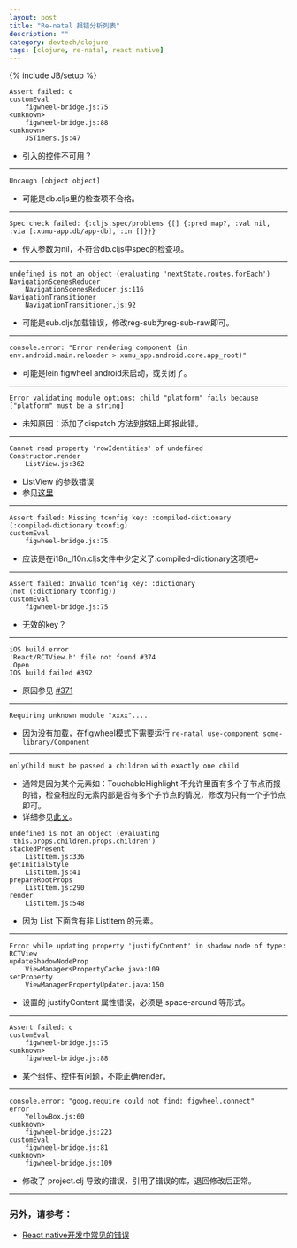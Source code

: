 ```yaml
---
layout: post
title: "Re-natal 报错分析列表"
description: ""
category: devtech/clojure
tags: [clojure, re-natal, react native]
---
```

{% include JB/setup %}

```
Assert failed: c
customEval
    figwheel-bridge.js:75
<unknown>
    figwheel-bridge.js:88
<unknown>
    JSTimers.js:47
```

- 引入的控件不可用？

---
```
Uncaugh [object object]
```

- 可能是db.cljs里的检查项不合格。

---
```
Spec check failed: {:cljs.spec/problems {[] {:pred map?, :val nil, :via [:xumu-app.db/app-db], :in []}}}
```

- 传入参数为nil，不符合db.cljs中spec的检查项。

---
```
undefined is not an object (evaluating 'nextState.routes.forEach')
NavigationScenesReducer
    NavigationScenesReducer.js:116
NavigationTransitioner
    NavigationTransitioner.js:92
```

- 可能是sub.cljs加载错误，修改reg-sub为reg-sub-raw即可。

---
```
console.error: "Error rendering component (in env.android.main.reloader > xumu_app.android.core.app_root)"
```

- 可能是lein figwheel android未启动，或关闭了。

---

```
Error validating module options: child "platform" fails because ["platform" must be a string]
```

- 未知原因：添加了dispatch 方法到按钮上即报此错。

---

```
Cannot read property 'rowIdentities' of undefined
Constructor.render
    ListView.js:362
```

- ListView 的参数错误
- 参见[这里](http://stackoverflow.com/questions/35068905/the-data-source-property-isnt-propagated-from-reagent-to-the-render-method-of-t)

---

```
Assert failed: Missing tconfig key: :compiled-dictionary
(:compiled-dictionary tconfig)
customEval
    figwheel-bridge.js:75
```

- 应该是在i18n_l10n.cljs文件中少定义了:compiled-dictionary这项吧~

---

```
Assert failed: Invalid tconfig key: :dictionary
(not (:dictionary tconfig))
customEval
    figwheel-bridge.js:75
```

- 无效的key？

---

```
iOS build error
'React/RCTView.h' file not found #374
 Open
IOS build failed #392
```

- 原因参见 [#371](https://github.com/lelandrichardson/react-native-maps/issues/371)

---

```
Requiring unknown module "xxxx"....
```

- 因为没有加载，在figwheel模式下需要运行 `re-natal use-component some-library/Component`

---


```
onlyChild must be passed a children with exactly one child
```

- 通常是因为某个元素如：TouchableHighlight 不允许里面有多个子节点而报的错，检查相应的元素内部是否有多个子节点的情况，修改为只有一个子节点即可。
- 详细参见[此文](http://willi.am/blog/2015/05/08/react-native-fix-for-invariant-violation-onlychild-must-be-passed-a-children-with-exactly-one-child/)。

```
undefined is not an object (evaluating 'this.props.children.props.children')
stackedPresent
    ListItem.js:336
getInitialStyle
    ListItem.js:41
prepareRootProps
    ListItem.js:290
render
    ListItem.js:548
```
- 因为 List 下面含有非 ListItem 的元素。

---

```
Error while updating property 'justifyContent' in shadow node of type: RCTView
updateShadowNodeProp
    ViewManagersPropertyCache.java:109
setProperty
    ViewManagerPropertyUpdater.java:150
```
- 设置的 justifyContent 属性错误，必须是 space-around 等形式。

---

```
Assert failed: c
customEval
    figwheel-bridge.js:75
<unknown>
    figwheel-bridge.js:88
```
- 某个组件、控件有问题，不能正确render。

---

```
console.error: "goog.require could not find: figwheel.connect"
error
    YellowBox.js:60
<unknown>
    figwheel-bridge.js:223
customEval
    figwheel-bridge.js:81
<unknown>
    figwheel-bridge.js:109
```
- 修改了 project.clj 导致的错误，引用了错误的库，退回修改后正常。

---

### 另外，请参考：

- [React native开发中常见的错误](http://blog.csdn.net/xiangzhihong8/article/details/52223578)
